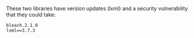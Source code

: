 These two libraries have version updates (lxml) and a security vulnerability that they could take:

```
bleach.2.1.0
lxml==3.7.3
```
